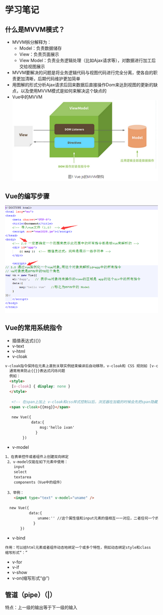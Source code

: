 # 学习笔记

## 什么是MVVM模式？

* MVVM拆分解释为：
    * Model：负责数据储存
    * View：负责页面展示
    * View Model：负责业务逻辑处理（比如Ajax请求等），对数据进行加工后交给视图展示
* MVVM要解决的问题是将业务逻辑代码与视图代码进行完全分离，使各自的职责更加清晰，后期代码维护更加简单
* 用图解的形式分析Ajax请求后回来数据后直接操作Dom来达到视图的更新的缺点，以及使用MVVM模式是如何来解决这个缺点的
* Vue中的MVVM 
![d1-11.png](imgs/d1-11.png "")

## Vue的编写步骤

![d1-12.png](imgs/d1-12.png "")

## Vue的常用系统指令

* 插值表达式{{}}
* v-text
* v-html
* v-cloak
```html
v-cloak指令保持在元素上直到关联实例结束编译后自动移除，v-cloak和 CSS 规则如 [v-cloak] { display: none } 一起用时，这个指令可以隐藏未编译的 Mustache 标签直到实例准备完毕。
  通常用来防止{{}}表达式闪烁问题
  例如：
  <style>
   [v-cloak] { display: none } 
  </style>

   <!-- 在span上加上 v-cloak和css样式控制以后，浏览器在加载的时候会先把span隐藏起来，知道 Vue实例化完毕以后，才会将v-cloak从span上移除，那么css就会失去作用而将span中的内容呈现给用户 -->
  <span v-cloak>{{msg}}</span>    

   new Vue({
            data:{
                msg:'hello ivan'
              }
        })
```
* v-model
```html
1、在表单控件或者组件上创建双向绑定
 2、v-model仅能在如下元素中使用：
    input
    select
    textarea
    components（Vue中的组件）

 3、举例：
    <input type="text" v-model="uname" />

  new Vue({
           data:{
               uname:'' //这个属性值和input元素的值相互一一对应，二者任何一个的改变都会联动的改变对方
             }
       })
```
* v-bind
```html
作用：可以给html元素或者组件动态地绑定一个或多个特性，例如动态绑定style和class
缩写形式“：”
```
* v-for
* v-if
* v-show
* v-on(缩写形式“@”)

## 管道（pipe）（|）
特点：上一级的输出等于下一级的输入

